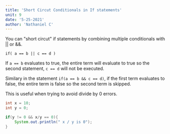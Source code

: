 ```yaml
---
title: 'Short Circut Conditionals in If statements'
unit: 9
date: '5-25-2021'
author: 'Nathaniel C'
---
```


You can "short circut" if statements by combining multiple conditionals with || or &&.

```if( a == b || c == d )```

If ```a == b``` evaluates to true, the entire term will evaluate to true so the second statement, ```c == d``` will not be executed.

Similary in the statement ```if(a == b && c == d)```, if the first term evaluates to false, the entire term is false so the second term is skipped.

This is useful when trying to avoid divide by 0 errors.

```java
int x = 10;
int y = 0;

if(y != 0 && x/y == 0){
    System.out.println(" x / y is 0");
}
```